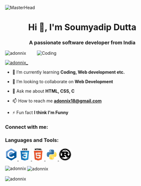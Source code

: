 
![MasterHead](https://i.pinimg.com/originals/83/13/f6/8313f67d2546e50652d4e31f74a1a789.png)
<h1 align="center">Hi 👋, I'm Soumyadip Dutta</h1>
<h3 align="center">A passionate software developer from India</h3>
<img align="right" alt="Coding" width="400" src="https://cdn.dribbble.com/users/1059583/screenshots/4171367/coding-freak.gif">

<p align="left"> <img src="https://komarev.com/ghpvc/?username=adonnix&label=Profile%20views&color=0e75b6&style=flat" alt="adonnix" /> </p>

<p align="left"> <a href="https://twitter.com/adonnix_" target="blank"><img src="https://img.shields.io/twitter/follow/adonnix_?logo=twitter&style=for-the-badge" alt="adonnix_" /></a> </p>

- 🌱 I’m currently learning **Coding, Web development etc.**

- 👯 I’m looking to collaborate on **Web Development**

- 💬 Ask me about **HTML, CSS, C**

- 📫 How to reach me **adonnix18@gmail.com**

- ⚡ Fun fact **I think I'm Funny**

<h3 align="left">Connect with me:</h3>
<p align="left">
</p>

<h3 align="left">Languages and Tools:</h3>
<p align="left"> <a href="https://www.cprogramming.com/" target="_blank" rel="noreferrer"> <img src="https://raw.githubusercontent.com/devicons/devicon/master/icons/c/c-original.svg" alt="c" width="40" height="40"/> </a> <a href="https://www.w3schools.com/css/" target="_blank" rel="noreferrer"> <img src="https://raw.githubusercontent.com/devicons/devicon/master/icons/css3/css3-original-wordmark.svg" alt="css3" width="40" height="40"/> </a> <a href="https://www.w3.org/html/" target="_blank" rel="noreferrer"> <img src="https://raw.githubusercontent.com/devicons/devicon/master/icons/html5/html5-original-wordmark.svg" alt="html5" width="40" height="40"/> </a> <a href="https://www.python.org" target="_blank" rel="noreferrer"> <img src="https://raw.githubusercontent.com/devicons/devicon/master/icons/python/python-original.svg" alt="python" width="40" height="40"/> </a> <a href="https://www.rust-lang.org" target="_blank" rel="noreferrer"> <img src="https://raw.githubusercontent.com/devicons/devicon/master/icons/rust/rust-plain.svg" alt="rust" width="40" height="40"/> </a> </p>


<p><img align="left" src="https://github-readme-stats.vercel.app/api/top-langs?username=adonnix&show_icons=true&locale=en&layout=compact" alt="adonnix" /></p>

<p>&nbsp;<img align="center" src="https://github-readme-stats.vercel.app/api?username=adonnix&show_icons=true&locale=en" alt="adonnix" /></p>

<p><img align="center" src="https://github-readme-streak-stats.herokuapp.com/?user=adonnix&" alt="adonnix" /></p>
